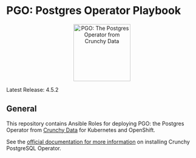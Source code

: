 # PGO: Postgres Operator Playbook

<p align="center">
  <img width="150" src="../../pgo.svg" alt="PGO: The Postgres Operator from Crunchy Data"/>
</p>

Latest Release: 4.5.2

## General

This repository contains Ansible Roles for deploying PGO: the Postgres Operator
from [Crunchy Data](https://www.crunchydata.com) for Kubernetes and OpenShift.

See the [official documentation for more information](https://crunchydata.github.io/postgres-operator/stable/)
on installing Crunchy PostgreSQL Operator.
